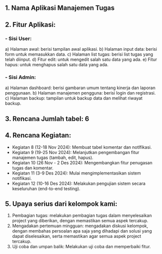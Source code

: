 ## 1. Nama Aplikasi Manajemen Tugas
## 2. Fitur Aplikasi:
   ### - Sisi User:
   a) Halaman awal: berisi tampilan awal aplikasi. 
   b) Halaman input data: berisi form untuk memasukkan data. 
   c) Halaman list tugas: berisi list tugas yang telah diinput.
   d) Fitur edit: untuk mengedit salah satu data yang ada.
   e) Fitur hapus: untuk menghapus salah satu data yang ada.
   ### - Sisi Admin:
   a) Halaman dashboard: berisi gambaran umum tentang kinerja dan laporan penggunaan.
   b) Halaman manajemen pengguna: berisi login dan registrasi.
   c) Halaman backup: tampilan untuk backup data dan melihat riwayat backup.
## 3. Rencana Jumlah tabel: 6
## 4. Rencana Kegiatan:
- Kegiatan 8 (12-18 Nov 2024): Membuat tabel komentar dan notIfikasi.
- Kegiatan 9 (19-25 Nov 2024): Melanjutkan pengembangan fitur manajemen tugas (tambah, edit, hapus).
- Kegiatan 10 (26 Nov - 2 Des 2024): Mengembangkan fitur penugasan tugas dan komentar.
- Kegiatan 11 (3-9 Des 2024): Mulai mengimplementasikan sistem notifikasi.
- Kegiatan 12 (10-16 Des 2024): Melakukan pengujian sistem secara keseluruhan (end-to-end testing).
## 5. Upaya serius dari kelompok kami:
1) Pembagian tugas: melakukan pembagian tugas dalam menyelesaikan project yang diberikan, dengan memastikan semua aspek tercakup.
2) Mengadakan pertemuan mingguan: mengadakan diskusi kelompok, dengan membahas persoalan apa saja yang dihadapi dan solusi yang dapat diselesaikan, serta memastikan agar semua aspek project tercakup.
3) Uji coba dan umpan balik: Melakukan uji coba dan memperbaiki fitur.
